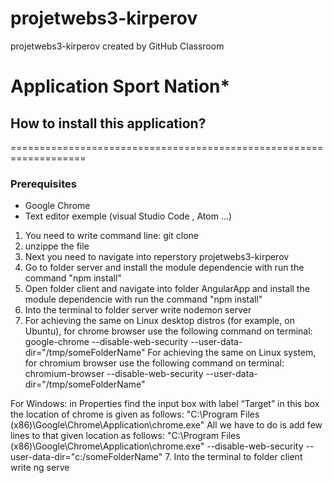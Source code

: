 # projetwebs3-kirperov
projetwebs3-kirperov created by GitHub Classroom

# Application Sport Nation*


## How to install this application?
===================================================================

### Prerequisites

* Google Chrome
* Text editor exemple (visual Studio Code , Atom ...)

1. You need to write command line: git clone <this link reperstory>
2. unzippe the file
3. Next you need to navigate into reperstory projetwebs3-kirperov
4. Go to folder server and install the module dependencie with run the command "npm install"
4. Open folder client and navigate into folder AngularApp and install the module dependencie with run the command "npm install"
5. Into the terminal to folder server write nodemon server 
6. For achieving the same on Linux desktop distros (for example, on Ubuntu), for chrome browser use the following command on terminal: google-chrome --disable-web-security --user-data-dir="/tmp/someFolderName"
For achieving the same on Linux system, for chromium browser use the following command on terminal: chromium-browser --disable-web-security --user-data-dir="/tmp/someFolderName"

For Windows:  in Properties find the input box with label “Target” in this box the location of chrome is given as follows: "C:\Program Files (x86)\Google\Chrome\Application\chrome.exe"
All we have to do is add few lines to that given location as follows: "C:\Program Files (x86)\Google\Chrome\Application\chrome.exe" --disable-web-security --user-data-dir="c:/someFolderName"
7. Into the terminal to folder client write ng serve


